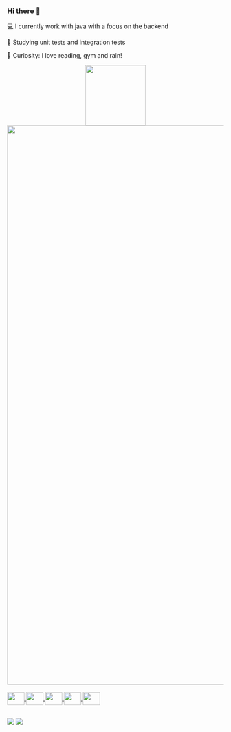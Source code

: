 ### Hi there 👋

 💻 I currently work with java with a focus on the backend
 
 🌱 Studying unit tests and integration tests
 
 🎩 Curiosity: I love reading, gym and rain!

<div align="center">
  <a href="https://github.com/AlexandreMacedo7">
  <img height="140em" src="https://github-readme-stats.vercel.app/api?username=AlexandreMacedo7&show_icons=true&theme=dracula&include_all_commits=true&count_private=true"/>
  <img height="1300em" src="https://github-readme-stats.vercel.app/api/top-langs/?username=AlexandreMacedo7&layout=compact&langs_count=7&theme=dracula"/>
</div>
<div style="display: inline_block"><br>
  <img align="center" height="30" width="40" <img src="https://cdn.jsdelivr.net/gh/devicons/devicon/icons/java/java-original.svg" /></i>
  <img align="center" height="30" width="40" <img src="https://cdn.jsdelivr.net/gh/devicons/devicon/icons/git/git-original.svg"/>
  <img align="center" height="30" width="40" <img src="https://cdn.jsdelivr.net/gh/devicons/devicon/icons/postgresql/postgresql-original.svg" />
  <img align="center" height="30" width="40" <img src="https://cdn.jsdelivr.net/gh/devicons/devicon/icons/mysql/mysql-original.svg" />
  <img align="center" height="30" width="40" <img src="https://cdn.jsdelivr.net/gh/devicons/devicon/icons/mongodb/mongodb-plain.svg" />  
</div>

##
<div>
<a href="https://www.linkedin.com/in/alexandre-costa-macedo/" target="_blank"><img src="https://img.shields.io/badge/LinkedIn-0077B5?style=for-the-badge&logo=linkedin&logoColor=white" target="_blank"></a>
<a href = "mailto:alexandre.cst.macedo@gmail.com"><img src="https://img.shields.io/badge/Gmail-D14836?style=for-the-badge&logo=gmail&logoColor=white" target="_blank"></a>
</div>

